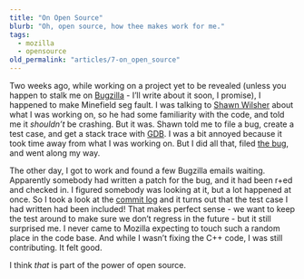 ```yaml
---
title: "On Open Source"
blurb: "Oh, open source, how thee makes work for me."
tags:
  - mozilla
  - opensource
old_permalink: "articles/7-on_open_source"
---
```


Two weeks ago, while working on a project yet to be revealed (unless you happen to stalk me on [Bugzilla](https://bugzilla.mozilla.org) - I’ll write about it soon, I promise), I happened to make Minefield seg fault. I was talking to [Shawn Wilsher](http://shawnwilsher.com/) about what I was working on, so he had some familiarity with the code, and told me it *shouldn’t* be crashing. But it was. Shawn told me to file a bug, create a test case, and get a stack trace with [GDB](http://sourceware.org/gdb/). I was a bit annoyed because it took time away from what I was working on. But I did all that, filed [the bug](https://bugzilla.mozilla.org/show_bug.cgi?id=444233), and went along my way.

The other day, I got to work and found a few Bugzilla emails waiting. Apparently somebody had written a patch for the bug, and it had been r+ed and checked in. I figured somebody was looking at it, but a lot happened at once. So I took a look at the [commit log](http://hg.mozilla.org/index.cgi/mozilla-central/rev/3c1f72eddf61) and it turns out that the test case I had written had been included! That makes perfect sense - we want to keep the test around to make sure we don’t regress in the future - but it still surprised me. I never came to Mozilla expecting to touch such a random place in the code base. And while I wasn’t fixing the C++ code, I was still contributing. It felt good.

I think *that* is part of the power of open source.
